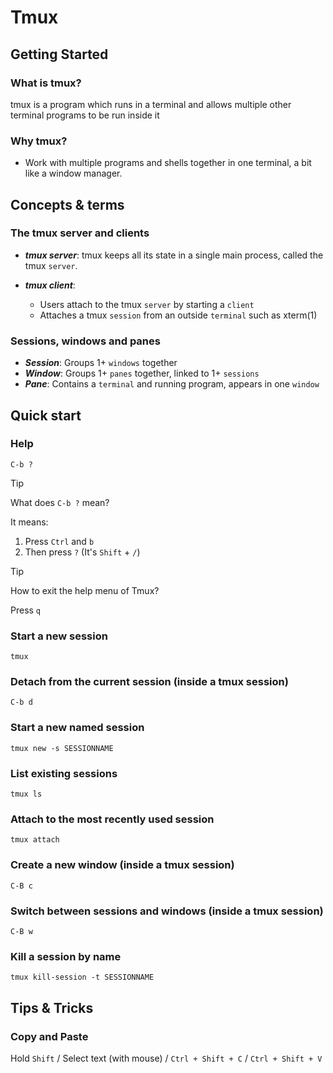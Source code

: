 # Tmux

## Getting Started

### What is tmux?

tmux is a program which runs in a terminal and allows multiple other terminal programs to be run inside it

### Why tmux?

- Work with multiple programs and shells together in one terminal, a bit like a window manager.

## Concepts & terms

### The tmux server and clients

- **_tmux server_**: tmux keeps all its state in a single main process, called the tmux `server`.

- **_tmux client_**:
  - Users attach to the tmux `server` by starting a `client`
  - Attaches a tmux `session` from an outside `terminal` such as xterm(1)

### Sessions, windows and panes

- **_Session_**: Groups 1+ `windows` together
- **_Window_**: Groups 1+ `panes` together, linked to 1+ `sessions`
- **_Pane_**: Contains a `terminal` and running program, appears in one `window`

## Quick start

### Help

```
C-b ?
```

> [!TIP]
> What does `C-b ?` mean?
>
> It means:
>
> 1. Press `Ctrl` and `b`
> 2. Then press `?` (It's `Shift` + `/`)

> [!TIP]
> How to exit the help menu of Tmux?
>
> Press `q`

### Start a new session

```shell
tmux
```

### Detach from the current session (inside a tmux session)

```
C-b d
```

### Start a new named session

```shell
tmux new -s SESSIONNAME
```

### List existing sessions

```shell
tmux ls
```

### Attach to the most recently used session

```shell
tmux attach
```

### Create a new window (inside a tmux session)

```
C-B c
```

### Switch between sessions and windows (inside a tmux session)

```
C-B w
```

### Kill a session by name

```shell
tmux kill-session -t SESSIONNAME
```

## Tips & Tricks

### Copy and Paste

Hold `Shift` / Select text (with mouse) / `Ctrl + Shift + C` / `Ctrl + Shift + V`
